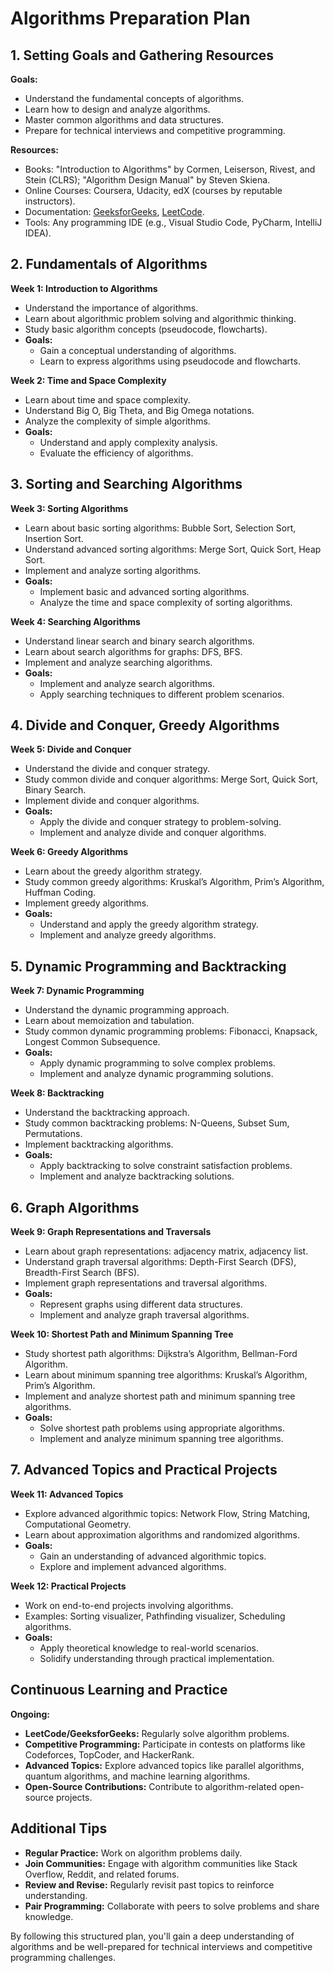 
# Algorithms Preparation Plan

## 1. Setting Goals and Gathering Resources

**Goals:**
- Understand the fundamental concepts of algorithms.
- Learn how to design and analyze algorithms.
- Master common algorithms and data structures.
- Prepare for technical interviews and competitive programming.

**Resources:**
- Books: "Introduction to Algorithms" by Cormen, Leiserson, Rivest, and Stein (CLRS); "Algorithm Design Manual" by Steven Skiena.
- Online Courses: Coursera, Udacity, edX (courses by reputable instructors).
- Documentation: [GeeksforGeeks](https://www.geeksforgeeks.org/), [LeetCode](https://leetcode.com/).
- Tools: Any programming IDE (e.g., Visual Studio Code, PyCharm, IntelliJ IDEA).

## 2. Fundamentals of Algorithms

**Week 1: Introduction to Algorithms**
- Understand the importance of algorithms.
- Learn about algorithmic problem solving and algorithmic thinking.
- Study basic algorithm concepts (pseudocode, flowcharts).
- **Goals:**
  - Gain a conceptual understanding of algorithms.
  - Learn to express algorithms using pseudocode and flowcharts.

**Week 2: Time and Space Complexity**
- Learn about time and space complexity.
- Understand Big O, Big Theta, and Big Omega notations.
- Analyze the complexity of simple algorithms.
- **Goals:**
  - Understand and apply complexity analysis.
  - Evaluate the efficiency of algorithms.

## 3. Sorting and Searching Algorithms

**Week 3: Sorting Algorithms**
- Learn about basic sorting algorithms: Bubble Sort, Selection Sort, Insertion Sort.
- Understand advanced sorting algorithms: Merge Sort, Quick Sort, Heap Sort.
- Implement and analyze sorting algorithms.
- **Goals:**
  - Implement basic and advanced sorting algorithms.
  - Analyze the time and space complexity of sorting algorithms.

**Week 4: Searching Algorithms**
- Understand linear search and binary search algorithms.
- Learn about search algorithms for graphs: DFS, BFS.
- Implement and analyze searching algorithms.
- **Goals:**
  - Implement and analyze search algorithms.
  - Apply searching techniques to different problem scenarios.

## 4. Divide and Conquer, Greedy Algorithms

**Week 5: Divide and Conquer**
- Understand the divide and conquer strategy.
- Study common divide and conquer algorithms: Merge Sort, Quick Sort, Binary Search.
- Implement divide and conquer algorithms.
- **Goals:**
  - Apply the divide and conquer strategy to problem-solving.
  - Implement and analyze divide and conquer algorithms.

**Week 6: Greedy Algorithms**
- Learn about the greedy algorithm strategy.
- Study common greedy algorithms: Kruskal’s Algorithm, Prim’s Algorithm, Huffman Coding.
- Implement greedy algorithms.
- **Goals:**
  - Understand and apply the greedy algorithm strategy.
  - Implement and analyze greedy algorithms.

## 5. Dynamic Programming and Backtracking

**Week 7: Dynamic Programming**
- Understand the dynamic programming approach.
- Learn about memoization and tabulation.
- Study common dynamic programming problems: Fibonacci, Knapsack, Longest Common Subsequence.
- **Goals:**
  - Apply dynamic programming to solve complex problems.
  - Implement and analyze dynamic programming solutions.

**Week 8: Backtracking**
- Understand the backtracking approach.
- Study common backtracking problems: N-Queens, Subset Sum, Permutations.
- Implement backtracking algorithms.
- **Goals:**
  - Apply backtracking to solve constraint satisfaction problems.
  - Implement and analyze backtracking solutions.

## 6. Graph Algorithms

**Week 9: Graph Representations and Traversals**
- Learn about graph representations: adjacency matrix, adjacency list.
- Understand graph traversal algorithms: Depth-First Search (DFS), Breadth-First Search (BFS).
- Implement graph representations and traversal algorithms.
- **Goals:**
  - Represent graphs using different data structures.
  - Implement and analyze graph traversal algorithms.

**Week 10: Shortest Path and Minimum Spanning Tree**
- Study shortest path algorithms: Dijkstra’s Algorithm, Bellman-Ford Algorithm.
- Learn about minimum spanning tree algorithms: Kruskal’s Algorithm, Prim’s Algorithm.
- Implement and analyze shortest path and minimum spanning tree algorithms.
- **Goals:**
  - Solve shortest path problems using appropriate algorithms.
  - Implement and analyze minimum spanning tree algorithms.

## 7. Advanced Topics and Practical Projects

**Week 11: Advanced Topics**
- Explore advanced algorithmic topics: Network Flow, String Matching, Computational Geometry.
- Learn about approximation algorithms and randomized algorithms.
- **Goals:**
  - Gain an understanding of advanced algorithmic topics.
  - Explore and implement advanced algorithms.

**Week 12: Practical Projects**
- Work on end-to-end projects involving algorithms.
- Examples: Sorting visualizer, Pathfinding visualizer, Scheduling algorithms.
- **Goals:**
  - Apply theoretical knowledge to real-world scenarios.
  - Solidify understanding through practical implementation.

## Continuous Learning and Practice

**Ongoing:**
- **LeetCode/GeeksforGeeks:** Regularly solve algorithm problems.
- **Competitive Programming:** Participate in contests on platforms like Codeforces, TopCoder, and HackerRank.
- **Advanced Topics:** Explore advanced topics like parallel algorithms, quantum algorithms, and machine learning algorithms.
- **Open-Source Contributions:** Contribute to algorithm-related open-source projects.

## Additional Tips
- **Regular Practice:** Work on algorithm problems daily.
- **Join Communities:** Engage with algorithm communities like Stack Overflow, Reddit, and related forums.
- **Review and Revise:** Regularly revisit past topics to reinforce understanding.
- **Pair Programming:** Collaborate with peers to solve problems and share knowledge.

By following this structured plan, you'll gain a deep understanding of algorithms and be well-prepared for technical interviews and competitive programming challenges.

